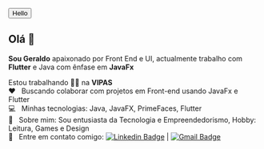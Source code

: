 
<button tyle=" background-color: blue; color:white;padding:30px;"> Hello</button>
## Olá 👋

**Sou Geraldo** apaixonado por Front End e UI, actualmente trabalho com **Flutter** e Java com ênfase em **JavaFx**

 Estou trabalhando 👨‍💻 na **VIPAS**
 <br/> :heart: &nbsp; Buscando colaborar com projetos em Front-end usando JavaFx e Flutter
 <br/> :computer: &nbsp; Minhas tecnologias: Java, JavaFX, PrimeFaces, Flutter
 <br/> 💬  &nbsp; Sobre mim: Sou entusiasta da Tecnologia e Empreendedorismo, Hobby: Leitura, Games e Design
 <br/> :email: &nbsp; Entre em contato comigo: [![Linkedin Badge](https://img.shields.io/badge/-GeraldoQuende-blue?style=flat-square&logo=Linkedin&logoColor=white&link=https://www.linkedin.com/in/gquende/)](https://www.linkedin.com/in/gquende/) 
| 
[![Gmail Badge](https://img.shields.io/badge/-gquende@hotmail.com-c14438?style=flat-square&logo=Gmail&logoColor=white&link=mailto:gquende@hotmail.com)](mailto:gquende@hotmail.com)
